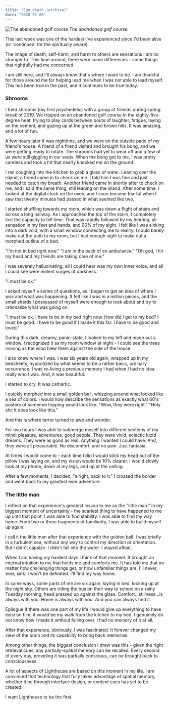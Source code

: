 ```yaml
---
title: "Ego death (archive)"
date: "2020-02-08"
---
```


![The abandoned golf course](https://assets.website-files.com/5d5daf6d8ec6a150046c9488/5e3f3bf9d9b3aad561904459_Course.jpg)
_The abandoned golf course._

This last week was one of the hardest I've experienced since I'd been alive (or 'continued' for the spiritually aware).

The image of death, self-harm, and harm to others are sensations I am no stranger to. This time around, there were some differences - some things that rightfully had me concerned.

I am still here, and I'll always know that's where I want to be. I am thankful for those around me for helping lead me when I was not able to lead myself. This has been true in the past, and it continues to be true today.

### Shrooms

I tried shrooms (my first psychedelic) with a group of friends during spring break of 2019. We tripped on an abandoned golf course in the eighty-five-degree heat, trying to play cards between bouts of laughter, fatigue, laying on the cement, and gazing up at the green and brown hills. It was amazing, and a lot of fun.‍

A few hours later it was nighttime, and we were on the outside patio of my friend's house. A friend of a friend visited and brought his bong, and we were getting ready to rotate. The shrooms had yet to wear off and a few of us were still giggling in our seats. When the bong got to me, I was pretty careless and took a hit that nearly knocked me on the ground.‍

I ran coughing into the kitchen to grab a glass of water. Leaning over the island, a friend came in to check on me. I told him I was fine and just needed to catch my breath. Another friend came in shortly after to check on me, and I said the same thing, still leaning on the island. After some time, I looked at the digital clock on the oven, and I soon became fearful when I saw that twenty minutes had passed in what seemed like two.‍

I started shuffling towards my room, which was down a flight of stairs and across a long hallway. As I approached the top of the stairs, I completely lost the capacity to tell time. That was rapidly followed by my hearing, all sensation in my feet and hands, and 90% of my sight. I felt like I was sinking into a dark void, with a small window connecting me to reality. I could barely make out the path to my room, but I had enough sight to make out a morphed outline of a bed.‍

"I'm not in bed right now." "I am in the back of an ambulance." "Oh god, I hit my head and my friends are taking care of me."

I was severely hallucinating; all I could hear was my own inner voice, and all I could see were violent surges of darkness.‍

"I must be ok."‍

I asked myself a series of questions, as I began to get an idea of where I was and what was happening. It felt like I was in a million pieces, and the small shards I possessed of myself were enough to look about and try to rationalize what was going on.‍

"I must be ok. I have to be in my bed right now. How did I get to my bed? I must be good. I have to be good if I made it this far. I have to be good and loved."‍

During this dark, dreamy, panic-state, I looked to my left and made out a window. I recognized it as my room window at night - I could see the trees moving as the wind blew them against the side of the house.‍

I also knew where I was. I was six years old again, wrapped up in my bedsheets, hypnotized by what seems to be a rather basic, ordinary occurrence. I was re-living a previous memory I had when I had no idea really who I was. And, it was beautiful.‍

I started to cry. It was cathartic.‍

I quickly morphed into a small golden ball, whizzing around what looked like a sea of colors. I would now describe the sensations as exactly what 60's posters of someone tripping would look like. "Wow, they were right." "Holy shit it does look like this."‍

And this is where terror turned to awe and wonder.‍

For two hours I was able to submerge myself into different sections of my mind: pleasure, adventures, good people. They were vivid, eclectic lucid dreams. They were as good as real. Anything I wanted I could have. And, they were all pleasurable. No discomfort, and no pain. Just fantasia.‍

At times I would come to - each time I did I would stick my head out of the pillow I was laying on, and my vision would be 10% clearer. I would slowly look at my phone, down at my legs, and up at the ceiling.‍

After a few moments, I decided, "alright, back to it." I crossed the border and went back to my greatest ever adventure.

### The little man

I reflect on that experience's greatest lesson to me as the "little man." In my biggest moment of uncertainty - the scariest thing to have happened to me up until that point, I was able to find stability. I was able to find my way home. From two or three fragments of familiarity, I was able to build myself up again.

I call it the little man after that experience with the golden ball. I was briefly in a turbulent sea, without any way to control my direction or orientation. But I didn't capsize. I didn't fall into the water. I stayed afloat.

When I am having my hardest days I think of that moment. It brought an internal intuition to me that holds me and comforts me. It has told me that no matter how challenging things get, or how unfamiliar things are, I'll never, ever, sink. I won't be defeated. I'll find my way home.

In some ways, some parts of me are six again, laying in bed, looking up at the night sky. Others are riding the bus on their way to school on a rainy Tuesday morning, head pressed up against the glass. Comfort...stillness...is always with you. Home is always with you. And you can always find it.

Epilogue
If there was one part of my life I would give up everything to have exist on film, it would be my walk from the kitchen to my bed. I genuinely do not know how I made it without falling over. I had no memory of it at all.

After that experience, obviously, I was fascinated. It forever changed my view of the brain and its capability to bring back memories.

Among other things, the biggest conclusion I drew was this - given the right retrieval cues, any partially-spatial memory can be recalled. Every second of every day, providing it was partially conscious, can be brought back to consciousness.

A lot of aspects of Lighthouse are based on this moment in my life. I am convinced that technology that fully takes advantage of spatial memory, whether it be through interface design, or context cues has yet to be created.

I want Lighthouse to be the first.
